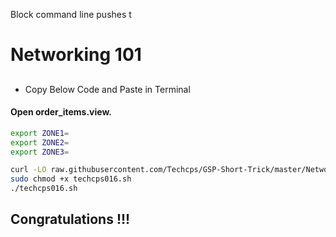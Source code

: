 Block command line pushes t
# Networking 101


## 

- Copy Below Code and Paste in Terminal

#### Open order_items.view.


```bash
export ZONE1=
export ZONE2=
export ZONE3=

curl -LO raw.githubusercontent.com/Techcps/GSP-Short-Trick/master/Networking%20101/techcps016.sh
sudo chmod +x techcps016.sh
./techcps016.sh
```



## Congratulations !!!

